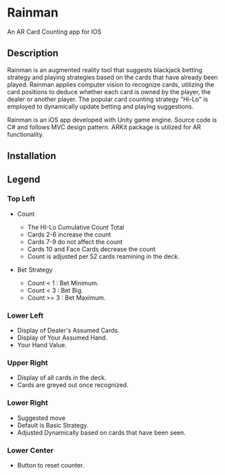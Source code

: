 # Rainman
An AR Card Counting app for IOS

## Description
Rainman is an augmented reality tool that suggests blackjack betting
strategy and playing strategies based on the cards that have already
been played. Rainman applies computer vision to recognize cards,
utilizing the card positions to deduce whether each card is owned by
the player, the dealer or another player. The popular card counting
strategy "Hi-Lo" is employed to dynamically update betting and
playing suggestions.

Rainman is an iOS app developed with Unity game engine. Source code
is C# and follows MVC design pattern. ARKit package is utilized for
AR functionality.

## Installation


## Legend

### Top Left
* Count
    * The HI-Lo Cumulative Count Total
    * Cards 2-6 increase the count
    * Cards 7-9 do not affect the count
    * Cards 10 and Face Cards decrease the count
    * Count is adjusted per 52 cards reamining in the deck.

* Bet Strategy
    * Count < 1 : Bet Minimum.
    * Count < 3 : Bet Big.
    * Count >= 3 : Bet Maximum.

### Lower Left
* Display of Dealer's Assumed Cards.
* Display of Your Assumed Hand.
* Your Hand Value.

### Upper Right
* Display of all cards in the deck.
* Cards are greyed out once recognized.

### Lower Right
* Suggested move
* Default is Basic Strategy.
* Adjusted Dynamically based on cards that have been seen.

### Lower Center
* Button to reset counter.
